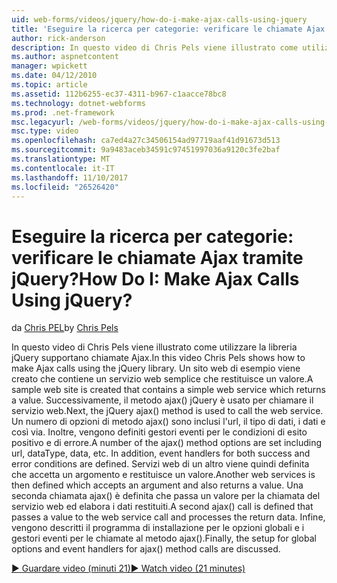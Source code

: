 ```yaml
---
uid: web-forms/videos/jquery/how-do-i-make-ajax-calls-using-jquery
title: 'Eseguire la ricerca per categorie: verificare le chiamate Ajax tramite jQuery? | Microsoft Docs'
author: rick-anderson
description: In questo video di Chris Pels viene illustrato come utilizzare la libreria jQuery supportano chiamate Ajax. Un sito web di esempio viene creato che contiene un servizio web semplice che restituisce...
ms.author: aspnetcontent
manager: wpickett
ms.date: 04/12/2010
ms.topic: article
ms.assetid: 112b6255-ec37-4311-b967-c1aacce78bc8
ms.technology: dotnet-webforms
ms.prod: .net-framework
msc.legacyurl: /web-forms/videos/jquery/how-do-i-make-ajax-calls-using-jquery
msc.type: video
ms.openlocfilehash: ca7ed4a27c34506154ad97719aaf41d91673d513
ms.sourcegitcommit: 9a9483aceb34591c97451997036a9120c3fe2baf
ms.translationtype: MT
ms.contentlocale: it-IT
ms.lasthandoff: 11/10/2017
ms.locfileid: "26526420"
---
```

<a name="how-do-i-make-ajax-calls-using-jquery"></a><span data-ttu-id="f67af-105">Eseguire la ricerca per categorie: verificare le chiamate Ajax tramite jQuery?</span><span class="sxs-lookup"><span data-stu-id="f67af-105">How Do I: Make Ajax Calls Using jQuery?</span></span>
====================
<span data-ttu-id="f67af-106">da [Chris PEL](https://twitter.com/chrispels)</span><span class="sxs-lookup"><span data-stu-id="f67af-106">by [Chris Pels](https://twitter.com/chrispels)</span></span>

<span data-ttu-id="f67af-107">In questo video di Chris Pels viene illustrato come utilizzare la libreria jQuery supportano chiamate Ajax.</span><span class="sxs-lookup"><span data-stu-id="f67af-107">In this video Chris Pels shows how to make Ajax calls using the jQuery library.</span></span> <span data-ttu-id="f67af-108">Un sito web di esempio viene creato che contiene un servizio web semplice che restituisce un valore.</span><span class="sxs-lookup"><span data-stu-id="f67af-108">A sample web site is created that contains a simple web service which returns a value.</span></span> <span data-ttu-id="f67af-109">Successivamente, il metodo ajax() jQuery è usato per chiamare il servizio web.</span><span class="sxs-lookup"><span data-stu-id="f67af-109">Next, the jQuery ajax() method is used to call the web service.</span></span> <span data-ttu-id="f67af-110">Un numero di opzioni di metodo ajax() sono inclusi l'url, il tipo di dati, i dati e così via. Inoltre, vengono definiti gestori eventi per le condizioni di esito positivo e di errore.</span><span class="sxs-lookup"><span data-stu-id="f67af-110">A number of the ajax() method options are set including url, dataType, data, etc. In addition, event handlers for both success and error conditions are defined.</span></span> <span data-ttu-id="f67af-111">Servizi web di un altro viene quindi definita che accetta un argomento e restituisce un valore.</span><span class="sxs-lookup"><span data-stu-id="f67af-111">Another web services is then defined which accepts an argument and also returns a value.</span></span> <span data-ttu-id="f67af-112">Una seconda chiamata ajax() è definita che passa un valore per la chiamata del servizio web ed elabora i dati restituiti.</span><span class="sxs-lookup"><span data-stu-id="f67af-112">A second ajax() call is defined that passes a value to the web service call and processes the return data.</span></span> <span data-ttu-id="f67af-113">Infine, vengono descritti il programma di installazione per le opzioni globali e i gestori eventi per le chiamate al metodo ajax().</span><span class="sxs-lookup"><span data-stu-id="f67af-113">Finally, the setup for global options and event handlers for ajax() method calls are discussed.</span></span>

[<span data-ttu-id="f67af-114">&#9654; Guardare video (minuti 21)</span><span class="sxs-lookup"><span data-stu-id="f67af-114">&#9654; Watch video (21 minutes)</span></span>](https://channel9.msdn.com/Blogs/ASP-NET-Site-Videos/how-do-i-make-ajax-calls-using-jquery)

